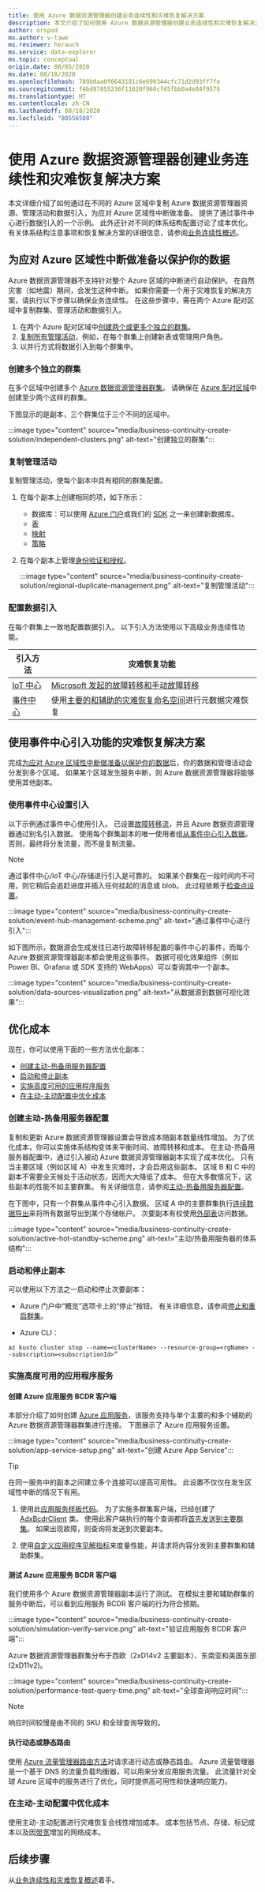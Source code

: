 ```yaml
---
title: 使用 Azure 数据资源管理器创建业务连续性和灾难恢复解决方案
description: 本文介绍了如何使用 Azure 数据资源管理器创建业务连续性和灾难恢复解决方案
author: orspod
ms.author: v-tawe
ms.reviewer: herauch
ms.service: data-explorer
ms.topic: conceptual
origin.date: 08/05/2020
ms.date: 08/18/2020
ms.openlocfilehash: 789b8aa0f6643181c6e690344cfc71d2d93ff7fe
ms.sourcegitcommit: f4bd97855236f11020f968cfd5fbb0a4e84f9576
ms.translationtype: HT
ms.contentlocale: zh-CN
ms.lasthandoff: 08/18/2020
ms.locfileid: "88556508"
---
```

# <a name="create-business-continuity-and-disaster-recovery-solutions-with-azure-data-explorer"></a>使用 Azure 数据资源管理器创建业务连续性和灾难恢复解决方案

本文详细介绍了如何通过在不同的 Azure 区域中复制 Azure 数据资源管理器资源、管理活动和数据引入，为应对 Azure 区域性中断做准备。 提供了通过事件中心进行数据引入的一个示例。 此外还针对不同的体系结构配置讨论了成本优化。 有关体系结构注意事项和恢复解决方案的详细信息，请参阅[业务连续性概述](business-continuity-overview.md)。

## <a name="prepare-for-azure-regional-outage-to-protect-your-data"></a>为应对 Azure 区域性中断做准备以保护你的数据

Azure 数据资源管理器不支持针对整个 Azure 区域的中断进行自动保护。 在自然灾害（如地震）期间，会发生这种中断。 如果你需要一个用于灾难恢复的解决方案，请执行以下步骤以确保业务连续性。 在这些步骤中，需在两个 Azure 配对区域中复制群集、管理活动和数据引入。

1. 在两个 Azure 配对区域中[创建两个或更多个独立的群集](#create-multiple-independent-clusters)。
1. [复制所有管理活动](#replicate-management-activities)，例如，在每个群集上创建新表或管理用户角色。
1. 以并行方式将数据引入到每个群集中。

### <a name="create-multiple-independent-clusters"></a>创建多个独立的群集

在多个区域中创建多个 [Azure 数据资源管理器群集](create-cluster-database-portal.md)。
请确保在 [Azure 配对区域](/best-practices-availability-paired-regions)中创建至少两个这样的群集。

下图显示的是副本，三个群集位于三个不同的区域中。 

:::image type="content" source="media/business-continuity-create-solution/independent-clusters.png" alt-text="创建独立的群集":::

### <a name="replicate-management-activities"></a>复制管理活动

复制管理活动，使每个副本中具有相同的群集配置。

1. 在每个副本上创建相同的项，如下所示： 
    * 数据库：可以使用 [Azure 门户](create-cluster-database-portal.md#create-a-database)或我们的 [SDK](https://github.com/Azure/azure-sdk-for-net/tree/master/sdk/kusto/Microsoft.Azure.Management.Kusto) 之一来创建新数据库。
    * [表](kusto/management/create-table-command.md)
    * [映射](kusto/management/create-ingestion-mapping-command.md)
    * [策略](kusto/management/policies.md)

1. 在每个副本上管理[身份验证和授权](kusto/management/security-roles.md)。

    :::image type="content" source="media/business-continuity-create-solution/regional-duplicate-management.png" alt-text="复制管理活动":::    

### <a name="configure-data-ingestion"></a>配置数据引入

在每个群集上一致地配置数据引入。 以下引入方法使用以下高级业务连续性功能。

|引入方法  |灾难恢复功能  |
|---------|---------|
|[IoT 中心](/iot-hub/iot-hub-ha-dr#cross-region-dr)  |[Microsoft 发起的故障转移和手动故障转移](/iot-hub/iot-hub-ha-dr#cross-region-dr) |
|[事件中心](ingest-data-event-hub.md) | 使用[主要的和辅助的灾难恢复命名空间](/event-hubs/event-hubs-geo-dr)进行元数据灾难恢复     |

<!-- |[Ingest from storage using Event Grid subscription](ingest-data-event-grid.md) |  Implement a [geo-disaster recovery](/event-hubs/event-hubs-geo-dr) for the blob-created messages that are sent to Event Hub and the [disaster recovery and account failover strategy](/storage/common/storage-disaster-recovery-guidance)       | -->

## <a name="disaster-recovery-solution-using-event-hub-ingestion"></a>使用事件中心引入功能的灾难恢复解决方案

完成[为应对 Azure 区域性中断做准备以保护你的数据](#prepare-for-azure-regional-outage-to-protect-your-data)后，你的数据和管理活动会分发到多个区域。 如果某个区域发生服务中断，则 Azure 数据资源管理器将能够使用其他副本。 

### <a name="set-up-ingestion-using-event-hub"></a>使用事件中心设置引入

以下示例通过事件中心使用引入。 已设置[故障转移流](/event-hubs/event-hubs-geo-dr#setup-and-failover-flow)，并且 Azure 数据资源管理器通过别名引入数据。 使用每个群集副本的唯一使用者组[从事件中心引入数据](ingest-data-event-hub.md)。 否则，最终将分发流量，而不是复制流量。

> [!NOTE] 
> 通过事件中心/IoT 中心/存储进行引入是可靠的。 如果某个群集在一段时间内不可用，则它稍后会追赶进度并插入任何挂起的消息或 blob。 此过程依赖于[检查点设置](/event-hubs/event-hubs-features#checkpointing)。

:::image type="content" source="media/business-continuity-create-solution/event-hub-management-scheme.png" alt-text="通过事件中心进行引入":::

如下图所示，数据源会生成发往已进行故障转移配置的事件中心的事件，而每个 Azure 数据资源管理器副本都会使用这些事件。 数据可视化效果组件（例如 Power BI、Grafana 或 SDK 支持的 WebApps）可以查询其中一个副本。

:::image type="content" source="media/business-continuity-create-solution/data-sources-visualization.png" alt-text="从数据源到数据可视化效果":::

## <a name="optimize-costs"></a>优化成本

现在，你可以使用下面的一些方法优化副本：

* [创建主动-热备用服务器配置](#create-an-active-hot-standby-configuration)
* [启动和停止副本](#start-and-stop-the-replicas)
* [实施高度可用的应用程序服务](#implement-a-highly-available-application-service)
* [在主动-主动配置中优化成本](#optimize-cost-in-an-active-active-configuration)

### <a name="create-an-active-hot-standby-configuration"></a>创建主动-热备用服务器配置

复制和更新 Azure 数据资源管理器设置会导致成本随副本数量线性增加。 为了优化成本，你可以实施体系结构变体来平衡时间、故障转移和成本。
在主动-热备用服务器配置中，通过引入被动 Azure 数据资源管理器副本实现了成本优化。 只有当主要区域（例如区域 A）中发生灾难时，才会启用这些副本。 区域 B 和 C 中的副本不需要全天候处于活动状态，因而大大降低了成本。 但在大多数情况下，这些副本的性能不如主要群集。 有关详细信息，请参阅[主动-热备用服务器配置](business-continuity-overview.md#active-hot-standby-configuration)。

在下图中，只有一个群集从事件中心引入数据。 区域 A 中的主要群集执行[连续数据导出](kusto/management/data-export/continuous-data-export.md)来将所有数据导出到某个存储帐户。 次要副本有权使用[外部表](kusto/query/schema-entities/externaltables.md)访问数据。

:::image type="content" source="media/business-continuity-create-solution/active-hot-standby-scheme.png" alt-text="主动/热备用服务器的体系结构":::

### <a name="start-and-stop-the-replicas"></a>启动和停止副本 

可以使用以下方法之一启动和停止次要副本：

<!-- * [Azure Data Explorer connector to Power Automate (Preview)](flow.md) -->

* Azure 门户中“概览”选项卡上的“停止”按钮。 有关详细信息，请参阅[停止和重启群集](create-cluster-database-portal.md#stop-and-restart-the-cluster)。

* Azure CLI： 

```kusto
az kusto cluster stop --name=<clusterName> --resource-group=<rgName> --subscription=<subscriptionId>” 
```

### <a name="implement-a-highly-available-application-service"></a>实施高度可用的应用程序服务

#### <a name="create-the-azure-app-service-bcdr-client"></a>创建 Azure 应用服务 BCDR 客户端

本部分介绍了如何创建 [Azure 应用服务](https://azure.microsoft.com/services/app-service/)，该服务支持与单个主要的和多个辅助的 Azure 数据资源管理器群集进行连接。 下图展示了 Azure 应用服务设置。

:::image type="content" source="media/business-continuity-create-solution/app-service-setup.png" alt-text="创建 Azure App Service":::

> [!TIP]
> 在同一服务中的副本之间建立多个连接可以提高可用性。 此设置不仅仅在发生区域性中断的情况下有用。  

1. 使用此[应用服务样板代码](https://github.com/Azure/azure-kusto-bcdr-boilerplate)。 为了实施多群集客户端，已经创建了 [AdxBcdrClient](https://github.com/Azure/azure-kusto-bcdr-boilerplate/blob/master/webapp/ADX/AdxBcdrClient.cs) 类。 使用此客户端执行的每个查询都将[首先发送到主要群集](https://github.com/Azure/azure-kusto-bcdr-boilerplate/blob/26f8c092982cb8a3757761217627c0e94928ee07/webapp/ADX/AdxBcdrClient.cs#L69)。 如果出现故障，则查询将发送到次要副本。

1. 使用[自定义应用程序见解指标](/azure-monitor/app/api-custom-events-metrics)来度量性能，并请求将内容分发到主要群集和辅助群集。 

#### <a name="test-the-azure-app-service-bcdr-client"></a>测试 Azure 应用服务 BCDR 客户端

我们使用多个 Azure 数据资源管理器副本运行了测试。 在模拟主要和辅助群集的服务中断后，可以看到应用服务 BCDR 客户端的行为符合预期。

:::image type="content" source="media/business-continuity-create-solution/simulation-verify-service.png" alt-text="验证应用服务 BCDR 客户端":::

Azure 数据资源管理器群集分布于西欧（2xD14v2 主要副本）、东南亚和美国东部 (2xD11v2)。 

:::image type="content" source="media/business-continuity-create-solution/performance-test-query-time.png" alt-text="全球查询响应时间":::

> [!NOTE]
> 响应时间较慢是由不同的 SKU 和全球查询导致的。

#### <a name="perform-dynamic-or-static-routing"></a>执行动态或静态路由

使用 [Azure 流量管理器路由方法](/traffic-manager/traffic-manager-routing-methods)对请求进行动态或静态路由。  Azure 流量管理器是一个基于 DNS 的流量负载均衡器，可以用来分发应用服务流量。 此流量针对全球 Azure 区域中的服务进行了优化，同时提供高可用性和快速响应能力。 

<!-- You can also use [Azure Front Door based routing](/frontdoor/front-door-routing-methods). For comparison of these two methods, see [Load-balancing with Azure’s application delivery suite](/frontdoor/front-door-lb-with-azure-app-delivery-suite). -->

### <a name="optimize-cost-in-an-active-active-configuration"></a>在主动-主动配置中优化成本

使用主动-主动配置进行灾难恢复会线性增加成本。 成本包括节点、存储、标记成本以及因[带宽](https://www.azure.cn/pricing/details/bandwidth/)增加的网络成本。

<!-- #### Use optimized autoscale to optimize costs

Use the [optimized autoscale](manage-cluster-horizontal-scaling.md#optimized-autoscale) feature to configure horizontal scaling for the secondary clusters. They should be dimensioned so they can handle the ingestion load. Once the primary cluster isn't reachable, the secondary clusters will get more traffic and scale according to the configuration. 

Using optimized autoscale in this example saved roughly 50% of the cost in comparison to having the same horizontal and vertical scale on all replicas. -->

## <a name="next-steps"></a>后续步骤

从[业务连续性和灾难恢复概述](business-continuity-overview.md)着手。
